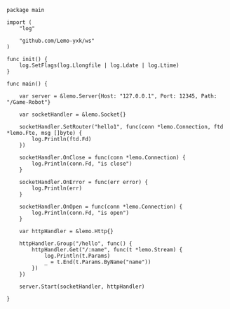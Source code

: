     package main
    
    import (
        "log"
    
        "github.com/Lemo-yxk/ws"
    )
    
    func init() {
        log.SetFlags(log.Llongfile | log.Ldate | log.Ltime)
    }
    
    func main() {
    
        var server = &lemo.Server{Host: "127.0.0.1", Port: 12345, Path: "/Game-Robot"}
    
        var socketHandler = &lemo.Socket{}
    
        socketHandler.SetRouter("hello1", func(conn *lemo.Connection, ftd *lemo.Fte, msg []byte) {
            log.Println(ftd.Fd)
        })
    
        socketHandler.OnClose = func(conn *lemo.Connection) {
            log.Println(conn.Fd, "is close")
        }
    
        socketHandler.OnError = func(err error) {
            log.Println(err)
        }
    
        socketHandler.OnOpen = func(conn *lemo.Connection) {
            log.Println(conn.Fd, "is open")
        }
    
        var httpHandler = &lemo.Http{}
    
        httpHandler.Group("/hello", func() {
            httpHandler.Get("/:name", func(t *lemo.Stream) {
                log.Println(t.Params)
                _ = t.End(t.Params.ByName("name"))
            })
        })
    
        server.Start(socketHandler, httpHandler)
    
    }
